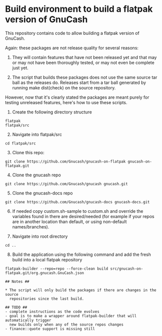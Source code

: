 # Build environment to build a flatpak version of GnuCash #

This repository contains code to allow building a flatpak version of GnuCash.

Again: these packages are not release quality for several reasons:

1. They will contain features that have not been released yet and that
   may or may not have been thoroughly tested, or may not even be complete
   just yet.

2. The script that builds these packages does not use the same source tar ball
   as the releases do. Releases start from a tar ball generated by running
   make dist(check) on the source repository.

However, now that it's clearly stated the packages are meant purely for
testing unreleased features, here's how to use these scripts.

1. Create the following directory structure
```
flatpak
flatpak/src
```

2. Navigate into flatpak/src
```
cd flatpak/src
```

3. Clone this repo:
```
git clone https://github.com/Gnucash/gnucash-on-flatpak gnucash-on-flatpak.git
```

4. Clone the gnucash repo
```
git clone https://github.com/Gnucash/gnucash gnucash.git
```

5. Clone the gnucash-docs repo
```
git clone https://github.com/Gnucash/gnucash-docs gnucash-docs.git
```

6. If needed copy custom.sh-sample to custom.sh and override the variables
   found in there are desired/needed (for example if your repos are in 
   another location than default, or using non-default names/branches).

7. Navigate into root directory
```
cd ..
```

8. Build the application using the following command and add the fresh build into a local flatpak repository
```
flatpak-builder --repo=repo --force-clean build src/gnucash-on-flatpak.git/org.gnucash.GnuCash.json

## Notes ##

* The script will only build the packages if there are changes in the source
  repositories since the last build.

## TODO ##
- complete instructions as the code evolves
- goal is to make a wrapper around flatpak-builder that will automatically trigger
  new builds only when any of the source repos changes
- finance::quote support is missing still


